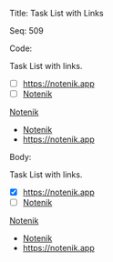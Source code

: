 Title:  Task List with Links

Seq:    509

Code:

Task List with links. 

- [ ] https://notenik.app
- [ ] [Notenik](https:notenik.app/)

[Notenik](https:notenik.app/)

- [Notenik](https:notenik.app/)
- https://notenik.app

Body:

Task List with links. 

- [X] https://notenik.app
- [ ] [Notenik](https:notenik.app/)

[Notenik](https:notenik.app/)

- [Notenik](https:notenik.app/)
- https://notenik.app
